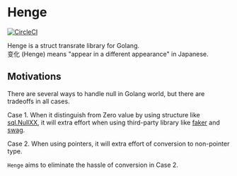 # Henge
[![CircleCI](https://circleci.com/gh/soranoba/henge.svg?style=svg&circle-token=3c8c20a0a57a6333fb949dd6b901c610656e9da6)](https://circleci.com/gh/soranoba/henge)

Henge is a struct transrate library for Golang.  
变化 (Henge) means "appear in a different appearance" in Japanese.  

## Motivations

There are several ways to handle null in Golang world, but there are tradeoffs in all cases.  

Case 1. When it distinguish from Zero value by using structure like [sql.NullXX](https://golang.org/pkg/database/sql/),  it will extra effort when using third-party library like [faker](https://github.com/bxcodec/faker) and [swag](https://github.com/swaggo/swag).  

Case 2. When using pointers, it will extra effort of conversion to non-pointer type.  

`Henge` aims to eliminate the hassle of conversion in Case 2. 
